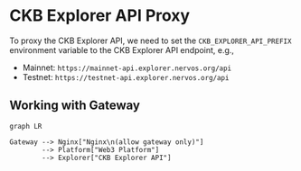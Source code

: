# CKB Explorer API Proxy

To proxy the CKB Explorer API, we need to set the `CKB_EXPLORER_API_PREFIX` environment variable to the CKB Explorer API endpoint, e.g.,
- Mainnet: `https://mainnet-api.explorer.nervos.org/api`
- Testnet: `https://testnet-api.explorer.nervos.org/api`

## Working with Gateway

```mermaid
graph LR

Gateway --> Nginx["Nginx\n(allow gateway only)"]
        --> Platform["Web3 Platform"]
        --> Explorer["CKB Explorer API"]
```
